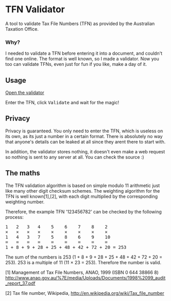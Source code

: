 # TFN Validator
A tool to validate Tax File Numbers (TFN) as provided by the Australian Taxation Office.

### Why?
I needed to validate a TFN before entering it into a document, and couldn't find one online. The format is well known, so I made a validator. Now you too can validate TFNs, even just for fun if you like, make a day of it.

## Usage
[Open the validator](https://cdn.rawgit.com/steveswinsburg/tfn-validator/master/tfn-validator.html)

Enter the TFN, click <kbd>Validate</kbd> and wait for the magic!

## Privacy
Privacy is guaranteed. You only need to enter the TFN, which is useless on its own, as its just a number in a certain format. There is absolutely no way that anyone's details can be leaked at all since they arent there to start with.

In addition, the validator stores nothing, it doesn't even make a web request so nothing is sent to any server at all. You can check the source :)

## The maths
The TFN validation algorithm is based on simple modulo 11 arithmetic just like many other digit checksum schemes. The weighting algorithm for the TFN is well known[1],[2], with each digit multiplied by the corresponding weighting number.

Therefore, the example TFN '123456782' can be checked by the following process:
<pre>
1   2   3   4    5    6    7    8    2
×   ×   ×   ×    ×    ×    ×    ×    ×
1   4   3   7    5    8    6    9    10
=   =   =   =    =    =    =    =    =
1 + 8 + 9 + 28 + 25 + 48 + 42 + 72 + 20 = 253
</pre>

The sum of the numbers is 253 (1 + 8 + 9 + 28 + 25 + 48 + 42 + 72 + 20 = 253). 253 is a multiple of 11 (11 × 23 = 253). Therefore the number is valid.

[1] Management of Tax File Numbers, ANAO, 1999 (ISBN 0 644 38866 8) http://www.anao.gov.au/%7E/media/Uploads/Documents/1998%2099_audit_report_37.pdf

[2] Tax file number, Wikipedia, http://en.wikipedia.org/wiki/Tax_file_number
